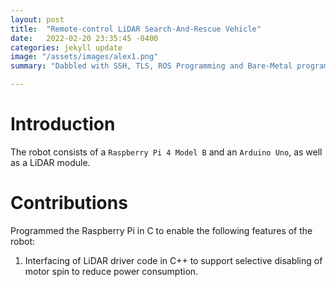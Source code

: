 ```yaml
---
layout: post
title:  "Remote-control LiDAR Search-And-Rescue Vehicle"
date:   2022-02-20 23:35:45 -0400
categories: jekyll update
image: "/assets/images/alex1.png"
summary: "Dabbled with SSH, TLS, ROS Programming and Bare-Metal programming to build a search-and-rescue robot."

---
```


# Introduction

The robot consists of a `Raspberry Pi 4 Model B` and an `Arduino Uno`, as well as a LiDAR module.

# Contributions

Programmed the Raspberry Pi in C to enable the following features of the robot:

1.  Interfacing of LiDAR driver code in C++ to support selective disabling of motor spin to reduce power consumption. 
